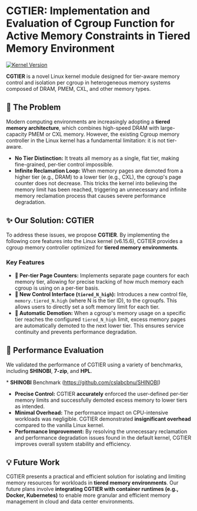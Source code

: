 # CGTIER: Implementation and Evaluation of Cgroup Function for Active Memory Constraints in Tiered Memory Environment

[![Kernel Version](https://img.shields.io/badge/Linux%20Kernel-6.15.6-blue.svg)](https://www.kernel.org/)

**CGTIER** is a novel Linux kernel module designed for tier-aware memory control and isolation per cgroup in heterogeneous memory systems composed of DRAM, PMEM, CXL, and other memory types.

## 🧐 The Problem

Modern computing environments are increasingly adopting a **tiered memory architecture**, which combines high-speed DRAM with large-capacity PMEM or CXL memory. However, the existing Cgroup memory controller in the Linux kernel has a fundamental limitation: it is not tier-aware.

* **No Tier Distinction:** It treats all memory as a single, flat tier, making fine-grained, per-tier control impossible.
* **Infinite Reclamation Loop:** When memory pages are demoted from a higher tier (e.g., DRAM) to a lower tier (e.g., CXL), the cgroup's page counter does not decrease. This tricks the kernel into believing the memory limit has been reached, triggering an unnecessary and infinite memory reclamation process that causes severe performance degradation.

## ✨ Our Solution: CGTIER

To address these issues, we propose **CGTIER**. By implementing the following core features into the Linux kernel (v6.15.6), CGTIER provides a cgroup memory controller optimized for **tiered memory environments**.

### Key Features

* **🎯 Per-tier Page Counters:** Implements separate page counters for each memory tier, allowing for precise tracking of how much memory each cgroup is using on a per-tier basis.
* **🔧 New Control Interface (`tiered_N_high`):** Introduces a new control file, `memory.tiered_N.high` (where N is the tier ID), to the cgroupfs. This allows users to directly set a soft memory limit for each tier.
* **🧠 Automatic Demotion:** When a cgroup's memory usage on a specific tier reaches the configured `tiered_N_high` limit, excess memory pages are automatically demoted to the next lower tier. This ensures service continuity and prevents performance degradation.

## 🚀 Performance Evaluation

We validated the performance of CGTIER using a variety of benchmarks, including **SHINOBI**, **7-zip**, and **HPL**.

\* **SHINOBI** Benchmark (https://github.com/cslabcbnu/SHINOBI)

* **Precise Control:** CGTIER **accurately** enforced the user-defined per-tier memory limits and successfully demoted excess memory to lower tiers as intended.
* **Minimal Overhead:** The performance impact on CPU-intensive workloads was negligible. CGTIER demonstrated **insignificant overhead** compared to the vanilla Linux kernel.
* **Performance Improvement:** By resolving the unnecessary reclamation and performance degradation issues found in the default kernel, CGTIER improves overall system stability and efficiency.

## 💡 Future Work

CGTIER presents a practical and efficient solution for isolating and limiting memory resources for workloads in **tiered memory environments**. Our future plans involve **integrating CGTIER with container runtimes (e.g., Docker, Kubernetes)** to enable more granular and efficient memory management in cloud and data center environments.
